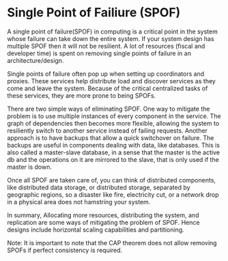 # Single Point of Failiure (SPOF)

A single point of failure(SPOF) in computing is a critical point in the system whose failure can take down the entire system. If your system design has multiple SPOF then it will not be resilient. A lot of resources (fiscal and developer time) is spent on removing single points of failure in an architecture/design. 

Single points of failure often pop up when setting up coordinators and proxies. These services help distribute load and discover services as they come and leave the system. Because of the critical centralized tasks of these services, they are more prone to being SPOFs.

There are two simple ways of eliminating SPOF. One way to mitigate the problem is to use multiple instances of every component in the service. The graph of dependencies then becomes more flexible, allowing the system to resiliently switch to another service instead of failing requests. Another approach is to have backups that allow a quick switchover on failure. The backups are useful in components dealing with data, like databases. This is also called a master-slave database, in a sense that the master is the active db and the operations on it are mirrored to the slave, that is only used if the master is down.

Once all SPOF are taken care of, you can think of distributed components, like distributed data storage, or distributed storage, separated by geographic regions, so a disaster like fire, electricity cut, or a network drop in a physical area does not hamstring your system.

In summary, Allocating more resources, distributing the system, and replication are some ways of mitigating the problem of SPOF. Hence designs include horizontal scaling capabilities and partitioning.

Note: It is important to note that the CAP theorem does not allow removing SPOFs if perfect consistency is required.
